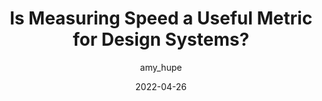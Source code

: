 ---
author: amy_hupe
coauthor: nathanacurtis
# coauthors
date: 2022-04-26
permalink: false
publisher: superfriendlyco
tags:
  - videos
  - performance
  - metrics
  - design-systems
target_url: https://www.youtube.com/watch?v=OZrgbm3zKXI
title: Is Measuring Speed a Useful Metric for Design Systems?
---